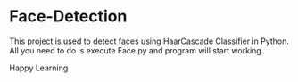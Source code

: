 # Face-Detection
This project is used to detect faces using HaarCascade Classifier in Python. All you need to do is execute Face.py and program will start working.

Happy Learning
